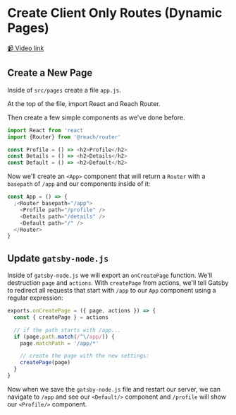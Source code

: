 # Create Client Only Routes (Dynamic Pages)

[📹 Video link](https://www.egghead.io/lessons/gatsby-create-client-only-routes-dynamic-pages)

## Create a New Page

Inside of `src/pages` create a file `app.js`.

At the top of the file, import React and Reach Router.

Then create a few simple components as we've done before.

```js
import React from 'react
import {Router} from '@reach/router'

const Profile = () => <h2>Profile</h2>
const Details = () => <h2>Details</h2>
const Default = () => <h2>Default</h2>
```

Now we'll create an `<App>` component that will return a `Router` with a `basepath` of `/app` and our components inside of it:

```js
const App = () => {
  ;<Router basepath="/app">
    <Profile path="/profile" />
    <Details path="/details" />
    <Default path="/" />
  </Router>
}
```

## Update `gatsby-node.js`

Inside of `gatsby-node.js` we will export an `onCreatePage` function. We'll destruction `page` and `actions`. With `createPage` from actions, we'll tell Gatsby to redirect all requests that start with `/app` to our `App` component using a regular expression:

```js
exports.onCreatePage = ({ page, actions }) => {
  const { createPage } = actions

  // if the path starts with /app...
  if (page.path.match(/^\/app/)) {
    page.matchPath = '/app/*'

    // create the page with the new settings:
    createPage(page)
  }
}
```

Now when we save the `gatsby-node.js` file and restart our server, we can navigate to `/app` and see our `<Default/>` component and `/profile` will show our `<Profile/>` component.
